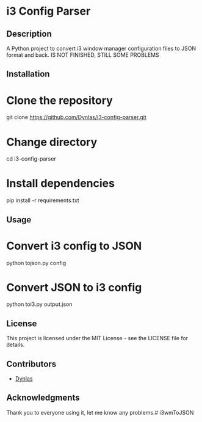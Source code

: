 # i3 Config Parser

## Description
A Python project to convert i3 window manager configuration files to JSON format and back. IS NOT FINISHED, STILL SOME PROBLEMS

## Installation
# Clone the repository

git clone https://github.com/Dynlas/i3-config-parser.git

# Change directory

cd i3-config-parser

# Install dependencies

pip install -r requirements.txt

## Usage
# Convert i3 config to JSON

python tojson.py config

# Convert JSON to i3 config

python toi3.py output.json

## License
This project is licensed under the MIT License - see the LICENSE file for details.

## Contributors
- [Dynlas](https://github.com/Dynlas)


## Acknowledgments
Thank you to everyone using it, let me know any problems.# i3wmToJSON
